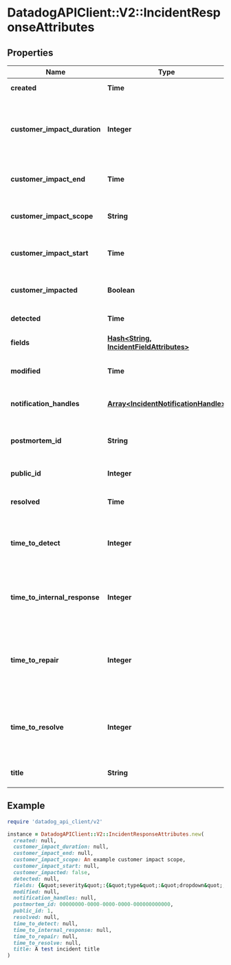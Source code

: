 # DatadogAPIClient::V2::IncidentResponseAttributes

## Properties

| Name                          | Type                                                                          | Description                                                                                                                                                                 | Notes                |
| ----------------------------- | ----------------------------------------------------------------------------- | --------------------------------------------------------------------------------------------------------------------------------------------------------------------------- | -------------------- |
| **created**                   | **Time**                                                                      | Timestamp when the incident was created.                                                                                                                                    | [optional][readonly] |
| **customer_impact_duration**  | **Integer**                                                                   | Length of the incident&#39;s customer impact in seconds. Equals the difference between &#x60;customer_impact_start&#x60; and &#x60;customer_impact_end&#x60;.               | [optional][readonly] |
| **customer_impact_end**       | **Time**                                                                      | Timestamp when customers were no longer impacted by the incident.                                                                                                           | [optional]           |
| **customer_impact_scope**     | **String**                                                                    | A summary of the impact customers experienced during the incident.                                                                                                          | [optional]           |
| **customer_impact_start**     | **Time**                                                                      | Timestamp when customers began being impacted by the incident.                                                                                                              | [optional]           |
| **customer_impacted**         | **Boolean**                                                                   | A flag indicating whether the incident caused customer impact.                                                                                                              | [optional]           |
| **detected**                  | **Time**                                                                      | Timestamp when the incident was detected.                                                                                                                                   | [optional]           |
| **fields**                    | [**Hash&lt;String, IncidentFieldAttributes&gt;**](IncidentFieldAttributes.md) | A condensed view of the user-defined fields attached to incidents.                                                                                                          | [optional]           |
| **modified**                  | **Time**                                                                      | Timestamp when the incident was last modified.                                                                                                                              | [optional][readonly] |
| **notification_handles**      | [**Array&lt;IncidentNotificationHandle&gt;**](IncidentNotificationHandle.md)  | Notification handles that will be notified of the incident during update.                                                                                                   | [optional]           |
| **postmortem_id**             | **String**                                                                    | The UUID of the postmortem object attached to the incident.                                                                                                                 | [optional]           |
| **public_id**                 | **Integer**                                                                   | The monotonically increasing integer ID for the incident.                                                                                                                   | [optional]           |
| **resolved**                  | **Time**                                                                      | Timestamp when the incident&#39;s state was set to resolved.                                                                                                                | [optional]           |
| **time_to_detect**            | **Integer**                                                                   | The amount of time in seconds to detect the incident. Equals the difference between &#x60;customer_impact_start&#x60; and &#x60;detected&#x60;.                             | [optional][readonly] |
| **time_to_internal_response** | **Integer**                                                                   | The amount of time in seconds to call incident after detection. Equals the difference of &#x60;detected&#x60; and &#x60;created&#x60;.                                      | [optional][readonly] |
| **time_to_repair**            | **Integer**                                                                   | The amount of time in seconds to resolve customer impact after detecting the issue. Equals the difference between &#x60;customer_impact_end&#x60; and &#x60;detected&#x60;. | [optional][readonly] |
| **time_to_resolve**           | **Integer**                                                                   | The amount of time in seconds to resolve the incident after it was created. Equals the difference between &#x60;created&#x60; and &#x60;resolved&#x60;.                     | [optional][readonly] |
| **title**                     | **String**                                                                    | The title of the incident, which summarizes what happened.                                                                                                                  |                      |

## Example

```ruby
require 'datadog_api_client/v2'

instance = DatadogAPIClient::V2::IncidentResponseAttributes.new(
  created: null,
  customer_impact_duration: null,
  customer_impact_end: null,
  customer_impact_scope: An example customer impact scope,
  customer_impact_start: null,
  customer_impacted: false,
  detected: null,
  fields: {&quot;severity&quot;:{&quot;type&quot;:&quot;dropdown&quot;,&quot;value&quot;:&quot;SEV-5&quot;}},
  modified: null,
  notification_handles: null,
  postmortem_id: 00000000-0000-0000-0000-000000000000,
  public_id: 1,
  resolved: null,
  time_to_detect: null,
  time_to_internal_response: null,
  time_to_repair: null,
  time_to_resolve: null,
  title: A test incident title
)
```
